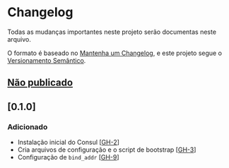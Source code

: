 # Changelog

Todas as mudanças importantes neste projeto serão documentas neste arquivo.

O formato é baseado no [Mantenha um Changelog](https://keepachangelog.com/pt-BR/1.0.0/),
e este projeto segue o [Versionamento Semântico](https://semver.org/lang/pt-BR/spec/v2.0.0.html).

## [Não publicado]

## [0.1.0]

### Adicionado

- Instalação inicial do Consul [[GH-2](https://github.com/mentoriaiac/iac_role_consul/pull/2)]
- Cria arquivos de configuração e o script de bootstrap [[GH-3](https://github.com/mentoriaiac/iac_role_consul/pull/3)]
- Configuração de `bind_addr` [[GH-9](https://github.com/mentoriaiac/iac_role_consul/pull/9)]

[Não publicado]: https://github.com/mentoriaiac/iac-role-ATUALIZAR/compare/0.1.0...HEAD
